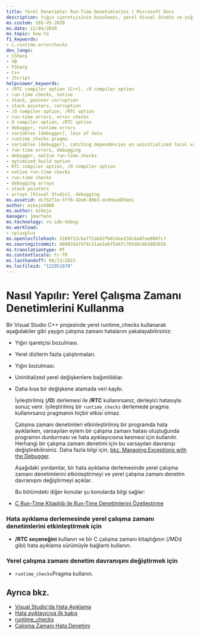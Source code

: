 ```yaml
---
title: Yerel Denetimler Run-Time Denetimlerini | Microsoft Docs
description: Yığın işaretçisinin bozulması, yerel Visual Studio ve yığın bozulması gibi yaygın çalışma zamanı hatalarını yakalamak için yerel çalışma zamanı denetimlerini kullanın.
ms.custom: SEO-VS-2020
ms.date: 11/04/2016
ms.topic: how-to
f1_keywords:
- c.runtime.errorchecks
dev_langs:
- CSharp
- VB
- FSharp
- C++
- JScript
helpviewer_keywords:
- /RTC compiler option [C++], /O compiler option
- run-time checks, native
- stack, pointer corruption
- stack pointers, corruption
- /O compiler option, /RTC option
- run-time errors, error checks
- O compiler option, /RTC option
- debugger, runtime errors
- variables [debugger], loss of data
- runtime_checks pragma
- variables [debugger], catching dependencies on uninitialized local variables
- run-time errors, debugging
- debugger, native run-time checks
- optimized build option
- RTC compiler option, /O compiler option
- native run-time checks
- run-time checks
- debugging arrays
- stack pointers
- arrays [Visual Studio], debugging
ms.assetid: dc7b2f1e-5ff6-42e0-89b3-dc9dead83ee1
author: mikejo5000
ms.author: mikejo
manager: jmartens
ms.technology: vs-ide-debug
ms.workload:
- cplusplus
ms.openlocfilehash: 5189712cbaff2abd2fb814ee23dc6a87ae086fc7
ms.sourcegitcommit: 68897da7d74c31ae1ebf5d47c7b5ddc9b108265b
ms.translationtype: MT
ms.contentlocale: tr-TR
ms.lasthandoff: 08/13/2021
ms.locfileid: "122051878"
---
```

# <a name="how-to-use-native-run-time-checks"></a>Nasıl Yapılır: Yerel Çalışma Zamanı Denetimlerini Kullanma
Bir Visual Studio C++ projesinde yerel runtime_checks [](/cpp/preprocessor/runtime-checks) kullanarak aşağıdakiler gibi yaygın çalışma zamanı hatalarını yakalayabilirsiniz:

- Yığın işaretçisi bozulması.

- Yerel dizilerin fazla çalıştırmaları.

- Yığın bozulması.

- Uninitialized yerel değişkenlere bağımlılıklar.

- Daha kısa bir değişkene atamada veri kaybı.

  İyileştirilmiş (**/O**) derlemesi ile **/RTC** kullanırsanız, derleyici hatasıyla sonuç verir. İyileştirilmiş bir `runtime_checks` derlemede pragma kullanırsanız pragmanın hiçbir etkisi olmaz.

  Çalışma zamanı denetimleri etkinleştirilmiş bir programda hata ayıklarken, varsayılan eylem bir çalışma zamanı hatası oluştuğunda programın durdurması ve hata ayıklayıcısına kesmesi için kullanılır. Herhangi bir çalışma zamanı denetimi için bu varsayılan davranışı değiştirebilirsiniz. Daha fazla bilgi için, [bkz. Managing Exceptions with the Debugger](../debugger/managing-exceptions-with-the-debugger.md).

  Aşağıdaki yordamlar, bir hata ayıklama derlemesinde yerel çalışma zamanı denetimlerini etkinleştirmeyi ve yerel çalışma zamanı denetim davranışını değiştirmeyi açıklar.

  Bu bölümdeki diğer konular şu konularda bilgi sağlar:

- [C Run-Time Kitaplığı ile Run-Time Denetimlerini Özelleştirme](../debugger/native-run-time-checks-customization.md)

### <a name="to-enable-native-run-time-checks-in-a-debug-build"></a>Hata ayıklama derlemesinde yerel çalışma zamanı denetimlerini etkinleştirmek için

- **/RTC seçeneğini** kullanın ve bir C çalışma zamanı kitaplığının (/MDd gibi) hata ayıklama sürümüyle bağlantı kullanın.

### <a name="to-modify-native-run-time-check-behavior"></a>Yerel çalışma zamanı denetim davranışını değiştirmek için

- `runtime_checks`Pragma kullanın.

## <a name="see-also"></a>Ayrıca bkz.
- [Visual Studio'da Hata Ayıklama](../debugger/index.yml)
- [Hata ayıklayıcıya ilk bakış](../debugger/debugger-feature-tour.md)
- [runtime_checks](/cpp/preprocessor/runtime-checks)
- [Çalışma Zamanı Hata Denetimi](/cpp/c-runtime-library/run-time-error-checking)